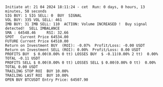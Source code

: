     Initiate at: 21 04 2024 18:11:24 - cet  Run: 0 days, 0 hours, 13 minutes, 58 seconds
    SIG BUY: 1 SIG SELL: 0  BUY  SIGNAL
    VOL BUY: 335 VOL SELL: 461
    IMB BUY: 31 IMB SELL: 110  ACTION: Volume INCREASED !  Buy signal detected!  SELL IMBALANCE
    SMA : 64548.46     RSI: 32.66
    SPOT   Current Price 64534.00
    FUTURE Current Price 64510.00
    Return on Investment BUY  (ROI): -0.07%  Profit/Loss: -0.00 USDT
    Return on Investment SELL (ROI): 0.00%  Profit/Loss: 0.00 USDT
    PROFITS BUY  $ 0.00(0.00% 0 tt) LOSSES BUY  $ -0.11(0.00% 2 tt)  0.00%  TOTAL -0.11 USDT
    PROFITS SELL $ 0.00(0.00% 0 tt) LOSSES SELL $ 0.00(0.00% 0 tt)  0.00%  TOTAL 0.00 USDT
    TRAILING STOP ROI  BUY 10.00%
    TRAILING LAST ROI  BUY 10.00%
    OPEN BUY BTCUSDT Entry Price: 64507.90
